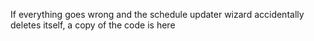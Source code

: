 If everything goes wrong and the schedule updater wizard accidentally deletes itself, a copy of the code is here
